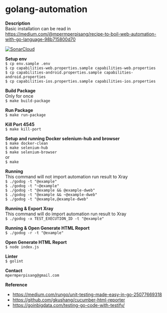 # golang-automation

**Description**<br/>
Basic installation can be read in https://medium.com/@mpermperpisang/recipe-to-boil-web-automation-with-go-language-98b715800d70

[![SonarCloud](https://sonarcloud.io/images/project_badges/sonarcloud-white.svg)](https://sonarcloud.io/dashboard?id=mpermperpisang_golang-automation)

**Setup env**<br/>
`$ cp env.sample .env`<br/>
`$ cp capabilities-web.properties.sample capabilities-web.properties`<br/>
`$ cp capabilities-android.properties.sample capabilities-android.properties`<br/>
`$ cp capabilities-ios.properties.sample capabilities-ios.properties`

**Build Package**<br/>
Only for once<br/>
`$ make build-package`

**Run Package**<br/>
`$ make run-package`

**Kill Port 4545**<br/>
`$ make kill-port`

**Setup and running Docker selenium-hub and browser**<br/>
`$ make docker-clean`<br/>
`$ make selenium-hub`<br/>
`$ make selenium-browser`<br/>
or<br/>
`$ make`

**Running**<br/>
This command will not import automation run result to Xray<br/>
`$ ./godog -t "@example"`<br/>
`$ ./godog -t "~@example"`<br/>
`$ ./godog -t "@example && @example-dweb"`<br/>
`$ ./godog -t "@example && ~@example-dweb"`<br/>
`$ ./godog -t "@example,@example-dweb"`<br/>

**Running & Export Xray**<br/>
This command will do import automation run result to Xray<br/>
`$ ./godog -x TEST_EXECUTION_ID -t "@example"`

**Running & Open Generate HTML Report**<br/>
`$ ./godog -r -t "@example"`

**Open Generate HTML Report**<br/>
`$ node index.js`

**Linter**<br/>
`$ golint`

**Contact**<br/>
`mpermperpisang@gmail.com`

**Reference**<br/>
- https://medium.com/rungo/unit-testing-made-easy-in-go-25077669318
- https://github.com/gkushang/cucumber-html-reporter
- https://goinbigdata.com/testing-go-code-with-testify/
